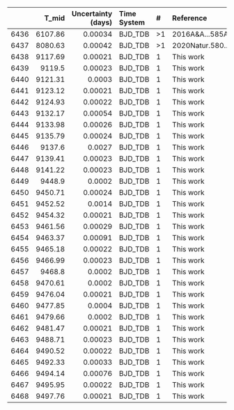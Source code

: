 |      |   T_mid |   Uncertainty (days) | Time System   | #   | Reference           |
|-----:|--------:|---------------------:|:--------------|:----|:--------------------|
| 6436 | 6107.86 |              0.00034 | BJD_TDB       | >1  | 2016A&A...585A.126W |
| 6437 | 8080.63 |              0.00042 | BJD_TDB       | >1  | 2020Natur.580..597E |
| 6438 | 9117.69 |              0.00021 | BJD_TDB       | 1   | This work           |
| 6439 | 9119.5  |              0.00023 | BJD_TDB       | 1   | This work           |
| 6440 | 9121.31 |              0.0003  | BJD_TDB       | 1   | This work           |
| 6441 | 9123.12 |              0.00021 | BJD_TDB       | 1   | This work           |
| 6442 | 9124.93 |              0.00022 | BJD_TDB       | 1   | This work           |
| 6443 | 9132.17 |              0.00054 | BJD_TDB       | 1   | This work           |
| 6444 | 9133.98 |              0.00026 | BJD_TDB       | 1   | This work           |
| 6445 | 9135.79 |              0.00024 | BJD_TDB       | 1   | This work           |
| 6446 | 9137.6  |              0.0027  | BJD_TDB       | 1   | This work           |
| 6447 | 9139.41 |              0.00023 | BJD_TDB       | 1   | This work           |
| 6448 | 9141.22 |              0.00023 | BJD_TDB       | 1   | This work           |
| 6449 | 9448.9  |              0.0002  | BJD_TDB       | 1   | This work           |
| 6450 | 9450.71 |              0.00024 | BJD_TDB       | 1   | This work           |
| 6451 | 9452.52 |              0.0014  | BJD_TDB       | 1   | This work           |
| 6452 | 9454.32 |              0.00021 | BJD_TDB       | 1   | This work           |
| 6453 | 9461.56 |              0.00029 | BJD_TDB       | 1   | This work           |
| 6454 | 9463.37 |              0.00091 | BJD_TDB       | 1   | This work           |
| 6455 | 9465.18 |              0.00022 | BJD_TDB       | 1   | This work           |
| 6456 | 9466.99 |              0.00023 | BJD_TDB       | 1   | This work           |
| 6457 | 9468.8  |              0.0002  | BJD_TDB       | 1   | This work           |
| 6458 | 9470.61 |              0.0002  | BJD_TDB       | 1   | This work           |
| 6459 | 9476.04 |              0.00021 | BJD_TDB       | 1   | This work           |
| 6460 | 9477.85 |              0.0004  | BJD_TDB       | 1   | This work           |
| 6461 | 9479.66 |              0.0002  | BJD_TDB       | 1   | This work           |
| 6462 | 9481.47 |              0.00021 | BJD_TDB       | 1   | This work           |
| 6463 | 9488.71 |              0.00023 | BJD_TDB       | 1   | This work           |
| 6464 | 9490.52 |              0.00022 | BJD_TDB       | 1   | This work           |
| 6465 | 9492.33 |              0.00033 | BJD_TDB       | 1   | This work           |
| 6466 | 9494.14 |              0.00076 | BJD_TDB       | 1   | This work           |
| 6467 | 9495.95 |              0.00022 | BJD_TDB       | 1   | This work           |
| 6468 | 9497.76 |              0.00021 | BJD_TDB       | 1   | This work           |